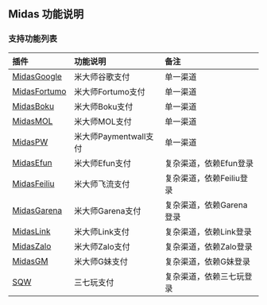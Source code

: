 ## Midas 功能说明

### 支持功能列表

| 插件 | 功能说明 | 备注 |
| :-- | :------- | :--- |
| [MidasGoogle](midasgoogle.md) | 米大师谷歌支付 | 单一渠道 |
| [MidasFortumo](midasfortumo.md) | 米大师Fortumo支付 | 单一渠道 |
| [MidasBoku](midasboku.md) | 米大师Boku支付 | 单一渠道 |
| [MidasMOL](midasmol.md) | 米大师MOL支付 | 单一渠道 |
| [MidasPW](midaspaymentwall.md) | 米大师Paymentwall支付 | 单一渠道 |
| [MidasEfun](midasefun.md) | 米大师Efun支付 | 复杂渠道，依赖Efun登录 |
| [MidasFeiliu](midasfeiliu.md) | 米大师飞流支付 | 复杂渠道，依赖Feiliu登录  |
| [MidasGarena](midasgarena.md) | 米大师Garena支付 |  复杂渠道，依赖Garena登录  |
| [MidasLink](midaslink.md) | 米大师Link支付 |  复杂渠道，依赖Link登录  |
| [MidasZalo](midaszalo.md) | 米大师Zalo支付 |  复杂渠道，依赖Zalo登录  |
| [MidasGM](midasgm.md) | 米大师G妹支付 |  复杂渠道，依赖G妹登录  |
| [SQW](midassqw.md) | 三七玩支付 |  复杂渠道，依赖三七玩登录  |
